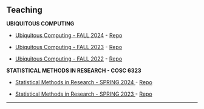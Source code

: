 <h2 id="teaching" style="margin: 2px 0px 15px;">Teaching</h2>


**UBIQUITOUS COMPUTING**

- [Ubiquitous Computing - FALL 2024](https://cpl.uh.edu/index.php/courses/28-ubiquitous-computing/273-fall-2024) - [Repo](https://github.com/f-kiran/cosc4355-ubicomp-swift)

- [Ubiquitous Computing - FALL 2023](https://cpl.uh.edu/index.php/courses/28-ubiquitous-computing/268-fall-2023#key-information) - [Repo](https://github.com/vvzhukov/COSC4355_public_files)

- [Ubiquitous Computing - FALL 2022](https://cpl.uh.edu/index.php/courses/28-ubiquitous-computing/251-fall-2020#key-information) - [Repo](https://github.com/vvzhukov/COSC4355_public_files)


**STATISTICAL METHODS IN RESEARCH - COSC 6323**

- [Statistical Methods in Research - SPRING 2024 ](https://cpl.uh.edu/index.php/courses/29-statistical-methods-in-research/271-spring-2024) - [Repo](https://github.com/f-kiran/cosc6323-stats-r-practice)

- [Statistical Methods in Research - SPRING 2023 ](https://cpl.uh.edu/index.php/courses/29-statistical-methods-in-research/253-spring-2023#key-information) - [Repo](https://github.com/vvzhukov/COSC6323_public_files)

---


